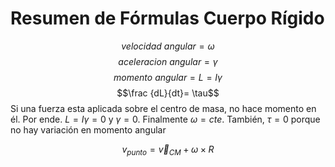 # Resumen de Fórmulas Cuerpo Rígido
$$velocidad \ angular = \omega$$
$$aceleracion \ angular=\gamma $$
$$momento \ angular=L = I \gamma$$
$$\frac {dL}{dt}= \tau$$
Si una fuerza esta aplicada sobre el centro de masa, no hace momento en él. Por ende. $L = I \gamma= 0$ y $\gamma = 0$. Finalmente $\omega = cte$. También, $\tau = 0$ porque no hay variación en momento angular

$$v_{punto}= \vec v_{CM} + \omega \times R$$